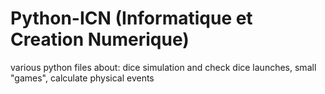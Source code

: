 # Python-ICN (Informatique et Creation Numerique)
various python files about: 
dice simulation and check dice launches, small "games", calculate physical events
